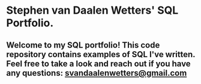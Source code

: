 # Stephen van Daalen Wetters' SQL Portfolio.

## Welcome to my SQL portfolio! This code repository contains examples of SQL I've written. Feel free to take a look and reach out if you have any questions: svandaalenwetters@gmail.com
